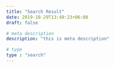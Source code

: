 ```yaml
---
title: "Search Result"
date: 2019-10-29T13:49:23+06:00
draft: false

# meta description
description: "this is meta description"

# type
type : "search"
---
```



